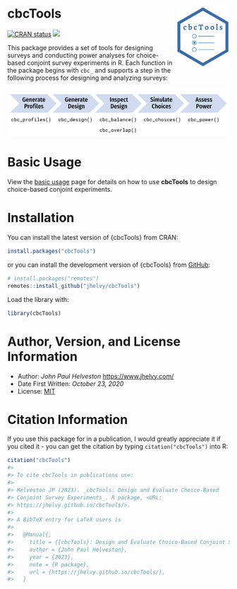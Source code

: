 
<!-- README.md is generated from README.Rmd. Please edit that file -->

# cbcTools <a href='https://jhelvy.github.io/cbcTools/'><img src='man/figures/logo.png' align="right" style="height:139px;"/></a>

<!-- badges: start -->

[![CRAN
status](https://www.r-pkg.org/badges/version/cbcTools)](https://CRAN.R-project.org/package=cbcTools)
[![](http://cranlogs.r-pkg.org/badges/grand-total/cbcTools?color=blue)](https://cran.r-project.org/package=cbcTools)
<!-- badges: end -->

This package provides a set of tools for designing surveys and
conducting power analyses for choice-based conjoint survey experiments
in R. Each function in the package begins with `cbc_` and supports a
step in the following process for designing and analyzing surveys:

![](man/figures/program_diagram.png)

# Basic Usage

View the [basic
usage](https://jhelvy.github.io/cbcTools/articles/basic_usage.html) page
for details on how to use **cbcTools** to design choice-based conjoint
experiments.

# Installation

You can install the latest version of {cbcTools} from CRAN:

``` r
install.packages("cbcTools")
```

or you can install the development version of {cbcTools} from
[GitHub](https://github.com/jhelvy/cbcTools):

``` r
# install.packages("remotes")
remotes::install_github("jhelvy/cbcTools")
```

Load the library with:

``` r
library(cbcTools)
```

# Author, Version, and License Information

- Author: *John Paul Helveston* <https://www.jhelvy.com/>
- Date First Written: *October 23, 2020*
- License:
  [MIT](https://github.com/jhelvy/cbcTools/blob/master/LICENSE.md)

# Citation Information

If you use this package for in a publication, I would greatly appreciate
it if you cited it - you can get the citation by typing
`citation("cbcTools")` into R:

``` r
citation("cbcTools")
#> 
#> To cite cbcTools in publications use:
#> 
#> Helveston JP (2023). _cbcTools: Design and Evaluate Choice-Based
#> Conjoint Survey Experiments_. R package, <URL:
#> https://jhelvy.github.io/cbcTools/>.
#> 
#> A BibTeX entry for LaTeX users is
#> 
#>   @Manual{,
#>     title = {{cbcTools}: Design and Evaluate Choice-Based Conjoint Survey Experiments},
#>     author = {John Paul Helveston},
#>     year = {2023},
#>     note = {R package},
#>     url = {https://jhelvy.github.io/cbcTools/},
#>   }
```
